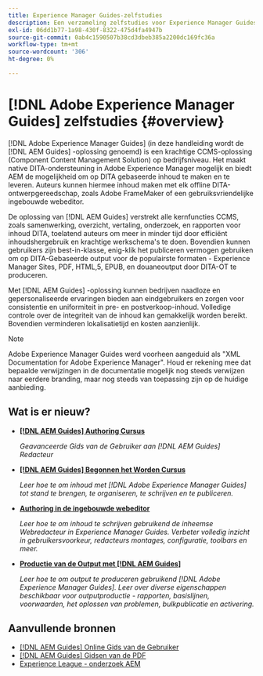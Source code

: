 ```yaml
---
title: Experience Manager Guides-zelfstudies
description: Een verzameling zelfstudies voor Experience Manager Guides (voorheen XML Documentation voor Adobe Experience Manager).
exl-id: 06dd1b77-1a98-430f-8322-475d4fa4947b
source-git-commit: 0ab4c1590507b38cd3dbeb385a2200dc169fc36a
workflow-type: tm+mt
source-wordcount: '306'
ht-degree: 0%

---
```


# [!DNL Adobe Experience Manager Guides] zelfstudies {#overview}

[!DNL Adobe Experience Manager Guides] (in deze handleiding wordt de [!DNL AEM Guides] -oplossing genoemd) is een krachtige CCMS-oplossing (Component Content Management Solution) op bedrijfsniveau. Het maakt native DITA-ondersteuning in Adobe Experience Manager mogelijk en biedt AEM de mogelijkheid om op DITA gebaseerde inhoud te maken en te leveren. Auteurs kunnen hiermee inhoud maken met elk offline DITA-ontwerpgereedschap, zoals Adobe FrameMaker of een gebruiksvriendelijke ingebouwde webeditor.

De oplossing van [!DNL AEM Guides] verstrekt alle kernfuncties CCMS, zoals samenwerking, overzicht, vertaling, onderzoek, en rapporten voor inhoud DITA, toelatend auteurs om meer in minder tijd door efficiënt inhoudshergebruik en krachtige werkschema&#39;s te doen. Bovendien kunnen gebruikers zijn best-in-klasse, enig-klik het publiceren vermogen gebruiken om op DITA-Gebaseerde output voor de populairste formaten - Experience Manager Sites, PDF, HTML,5, EPUB, en douaneoutput door DITA-OT te produceren.

Met [!DNL AEM Guides] -oplossing kunnen bedrijven naadloze en gepersonaliseerde ervaringen bieden aan eindgebruikers en zorgen voor consistentie en uniformiteit in pre- en postverkoop-inhoud. Volledige controle over de integriteit van de inhoud kan gemakkelijk worden bereikt. Bovendien verminderen lokalisatietijd en kosten aanzienlijk.

>[!NOTE]
> 
> Adobe Experience Manager Guides werd voorheen aangeduid als &quot;XML Documentation for Adobe Experience Manager&quot;. Houd er rekening mee dat bepaalde verwijzingen in de documentatie mogelijk nog steeds verwijzen naar eerdere branding, maar nog steeds van toepassing zijn op de huidige aanbieding.

## Wat is er nieuw?

* **[[!DNL AEM Guides] Authoring Cursus](course-3/overview.md)**

  *Geavanceerde Gids van de Gebruiker aan [!DNL AEM Guides] Redacteur*

* **[[!DNL AEM Guides] Begonnen het Worden Cursus](course-1/overview.md)**

  *Leer hoe te om inhoud met [!DNL Adobe Experience Manager Guides] tot stand te brengen, te organiseren, te schrijven en te publiceren.*

* **[Authoring in de ingebouwde webeditor](course-3/overview.md)**

  *Leer hoe te om inhoud te schrijven gebruikend de inheemse Webredacteur in Experience Manager Guides. Verbeter volledig inzicht in gebruikersvoorkeur, redacteurs montages, configuratie, toolbars en meer.*

* **[Productie van de Output met [!DNL AEM Guides]](course-2/overview.md)**

  *Leer hoe te om output te produceren gebruikend [!DNL Adobe Experience Manager Guides]. Leer over diverse eigenschappen beschikbaar voor outputproductie - rapporten, basislijnen, voorwaarden, het oplossen van problemen, bulkpublicatie en activering.*


## Aanvullende bronnen

* [[!DNL AEM Guides]  Online Gids van de Gebruiker ](https://help.adobe.com/en_US/xml-documentation-for-adobe-experience-manager/index.html)
* [[!DNL AEM Guides]  Gidsen van de PDF ](https://helpx.adobe.com/support/xml-documentation-for-experience-manager.html)
* [ Experience League - onderzoek AEM ](https://experienceleague.adobe.com/#recommended/solutions/experience-manager)
